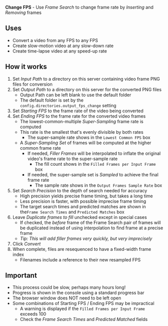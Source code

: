 **Change FPS** - Use _Frame Search_ to change frame rate by _Inserting_ and _Removing_ frames

## Uses
- Convert a video from any FPS to any FPS
- Create slow-motion video at any slow-down rate
- Create time-lapse video at any speed-up rate

## How it works

1. Set _Input Path_ to a directory on this server containing video frame PNG files for conversion
2. Set _Output Path_ to a directory on this server for the converted PNG files
    - Output Path can be left blank to use the default folder
    - The default folder is set by the `config.directories.output_fps_change` setting
1. Set _Starting FPS_ to the frame rate of the video being converted
1. Set _Ending FPS_ to the frame rate for the converted video frames
    - The lowest-common-multiple _Super-Sampling_ frame rate is computed
    - This rate is the smallest that's evenly divisible by both rates
        - The super-sample rate shows in the `Lowest Common FPS` box
    - A _Super-Sampling Set_ of frames will be computed at the higher common frame rate
        - If needed, _Filler Frames_ will be interpolated to inflate the original video's frame rate to the super-sample rate
            - The fill count shows in the `Filled Frames per Input Frame` box
        - If needed, the super-sample set is _Sampled_ to achieve the final frame rate
            - The sample rate shows in the `Output Frames Sample Rate` box
1. Set _Search Precision_ to the depth of search needed for accuracy
    - High precision yields precise frame timing, but takes a long time
    - Less precision is faster, with possible imprecise frame timing
    - The target search times and predicted matches are shown in the`Frame Search Times` and `Predicted Matches` box
1. Leave _Duplicate frames to fill_ unchecked except in special cases
    - If checked, the _before_ frame of the Frame Search pair of frames will be duplicated instead of using interpolation to find frame at a precise frame
    - _Tip: This will add filler frames very quickly, but very imprecisely_
1. Click _Convert_
1. When complete, files are resequenced to have a fixed-width frame index
    - Filenames include a reference to their new resampled FPS

## Important

- This process could be slow, perhaps many hours long!
- Progress is shown in the console using a standard progress bar
- The browser window does NOT need to be left open
- Some combinations of Starting FPS / Ending FPS may be impractical
    - A warning is displayed if the `Filled Frames per Input Frame` exceeds 100
  - Check the _Frame Search Times_ and _Predicted Matched_ fields
